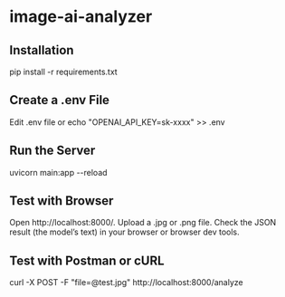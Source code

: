 # image-ai-analyzer



## Installation

pip install -r requirements.txt

## Create a .env File
Edit .env file or
echo "OPENAI_API_KEY=sk-xxxx" >> .env

## Run the Server

uvicorn main:app --reload

## Test with Browser

Open http://localhost:8000/.
Upload a .jpg or .png file.
Check the JSON result (the model’s text) in your browser or browser dev tools.

## Test with Postman or cURL


curl -X POST -F "file=@test.jpg" http://localhost:8000/analyze
